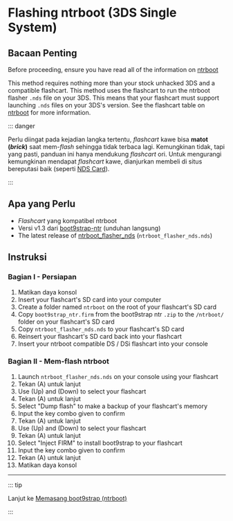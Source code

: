 # Flashing ntrboot (3DS Single System)

## Bacaan Penting

Before proceeding, ensure you have read all of the information on [ntrboot](ntrboot)

This method requires nothing more than your stock unhacked 3DS and a compatible flashcart. This method uses the flashcart to run the ntrboot flasher `.nds` file on your 3DS. This means that your flashcart must support launching `.nds` files on your 3DS's version. See the flashcart table on [ntrboot](ntrboot) for more information.

::: danger

Perlu diingat pada kejadian langka tertentu, _flashcart_ kawe bisa **matot (_brick_)** saat mem-_flash_ sehingga tidak terbaca lagi. Kemungkinan tidak, tapi yang pasti, panduan ini hanya mendukung _flashcart_ ori. Untuk mengurangi kemungkinan mendapat _flashcart_ kawe, dianjurkan membeli di situs bereputasi baik (seperti [NDS Card](https://www.nds-card.com/)).

:::

## Apa yang Perlu

- _Flashcart_ yang kompatibel ntrboot
- Versi v1.3 dari [boot9strap-ntr](https://github.com/SciresM/boot9strap/releases/download/1.3/boot9strap-1.3-ntr.zip) (unduhan langsung)
- The latest release of [ntrboot_flasher_nds](https://github.com/jason0597/ntrboot_flasher_nds/releases/latest) (`ntrboot_flasher_nds.nds`)

## Instruksi

### Bagian I - Persiapan

1. Matikan daya konsol
2. Insert your flashcart's SD card into your computer
3. Create a folder named `ntrboot` on the root of your flashcart's SD card
4. Copy `boot9strap_ntr.firm` from the boot9strap ntr `.zip` to the `/ntrboot/` folder on your flashcart's SD card
5. Copy `ntrboot_flasher_nds.nds` to your flashcart's SD card
6. Reinsert your flashcart's SD card back into your flashcart
7. Insert your ntrboot compatible DS / DSi flashcart into your console

### Bagian II - Mem-flash ntrboot

1. Launch `ntrboot_flasher_nds.nds` on your console using your flashcart
2. Tekan (A) untuk lanjut
3. Use (Up) and (Down) to select your flashcart
4. Tekan (A) untuk lanjut
5. Select "Dump flash" to make a backup of your flashcart's memory
6. Input the key combo given to confirm
7. Tekan (A) untuk lanjut
8. Use (Up) and (Down) to select your flashcart
9. Tekan (A) untuk lanjut
10. Select "Inject FIRM" to install boot9strap to your flashcart
11. Input the key combo given to confirm
12. Tekan (A) untuk lanjut
13. Matikan daya konsol

___

::: tip

Lanjut ke [Memasang boot9strap (ntrboot)](installing-boot9strap-\(ntrboot\))

:::
